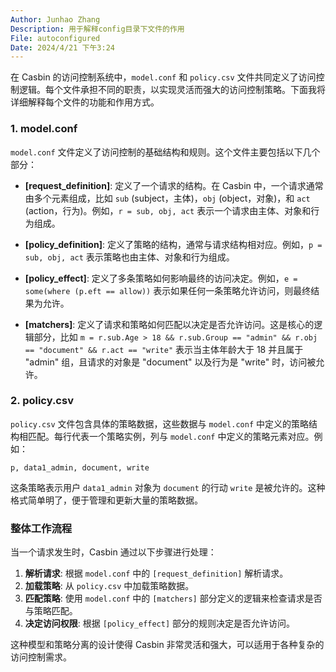 ```yaml
---
Author: Junhao Zhang
Description: 用于解释config目录下文件的作用
File: autoconfigured
Date: 2024/4/21 下午3:24
---
```


在 Casbin 的访问控制系统中，`model.conf` 和 `policy.csv` 文件共同定义了访问控制逻辑。每个文件承担不同的职责，以实现灵活而强大的访问控制策略。下面我将详细解释每个文件的功能和作用方式。

### 1. model.conf

`model.conf` 文件定义了访问控制的基础结构和规则。这个文件主要包括以下几个部分：

- **[request_definition]**: 定义了一个请求的结构。在 Casbin 中，一个请求通常由多个元素组成，比如 `sub` (subject，主体)，`obj` (object，对象)，和 `act` (action，行为)。例如，`r = sub, obj, act` 表示一个请求由主体、对象和行为组成。

- **[policy_definition]**: 定义了策略的结构，通常与请求结构相对应。例如，`p = sub, obj, act` 表示策略也由主体、对象和行为组成。

- **[policy_effect]**: 定义了多条策略如何影响最终的访问决定。例如，`e = some(where (p.eft == allow))` 表示如果任何一条策略允许访问，则最终结果为允许。

- **[matchers]**: 定义了请求和策略如何匹配以决定是否允许访问。这是核心的逻辑部分，比如 `m = r.sub.Age > 18 && r.sub.Group == "admin" && r.obj == "document" && r.act == "write"` 表示当主体年龄大于 18 并且属于 "admin" 组，且请求的对象是 "document" 以及行为是 "write" 时，访问被允许。

### 2. policy.csv

`policy.csv` 文件包含具体的策略数据，这些数据与 `model.conf` 中定义的策略结构相匹配。每行代表一个策略实例，列与 `model.conf` 中定义的策略元素对应。例如：

```csv
p, data1_admin, document, write
```

这条策略表示用户 `data1_admin` 对象为 `document` 的行动 `write` 是被允许的。这种格式简单明了，便于管理和更新大量的策略数据。

### 整体工作流程

当一个请求发生时，Casbin 通过以下步骤进行处理：

1. **解析请求**: 根据 `model.conf` 中的 `[request_definition]` 解析请求。
2. **加载策略**: 从 `policy.csv` 中加载策略数据。
3. **匹配策略**: 使用 `model.conf` 中的 `[matchers]` 部分定义的逻辑来检查请求是否与策略匹配。
4. **决定访问权限**: 根据 `[policy_effect]` 部分的规则决定是否允许访问。

这种模型和策略分离的设计使得 Casbin 非常灵活和强大，可以适用于各种复杂的访问控制需求。
